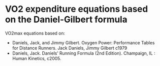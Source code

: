 # VO2 expenditure equations based on the Daniel-Gilbert formula

VO2max equations based on:

* Daniels, Jack, and Jimmy Gilbert.  Oxygen Power: Performance Tables for Distance Runners. Jack Daniels, Jimmy Gilbert c1979
* Daniels, Jack. Daniels' Running Formula (2nd Edition). Champaign, IL : Human Kinetics, c2005.

